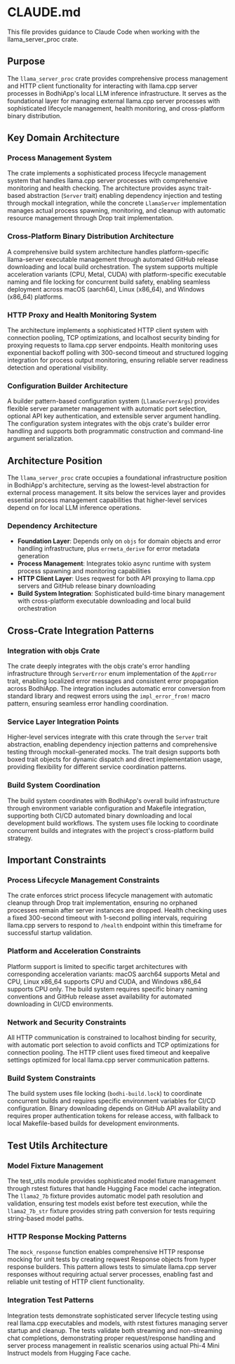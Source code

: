 # CLAUDE.md

This file provides guidance to Claude Code when working with the llama_server_proc crate.

## Purpose

The `llama_server_proc` crate provides comprehensive process management and HTTP client functionality for interacting with llama.cpp server processes in BodhiApp's local LLM inference infrastructure. It serves as the foundational layer for managing external llama.cpp server processes with sophisticated lifecycle management, health monitoring, and cross-platform binary distribution.

## Key Domain Architecture

### Process Management System

The crate implements a sophisticated process lifecycle management system that handles llama.cpp server processes with comprehensive monitoring and health checking. The architecture provides async trait-based abstraction (`Server` trait) enabling dependency injection and testing through mockall integration, while the concrete `LlamaServer` implementation manages actual process spawning, monitoring, and cleanup with automatic resource management through Drop trait implementation.

### Cross-Platform Binary Distribution Architecture

A comprehensive build system architecture handles platform-specific llama-server executable management through automated GitHub release downloading and local build orchestration. The system supports multiple acceleration variants (CPU, Metal, CUDA) with platform-specific executable naming and file locking for concurrent build safety, enabling seamless deployment across macOS (aarch64), Linux (x86_64), and Windows (x86_64) platforms.

### HTTP Proxy and Health Monitoring System

The architecture implements a sophisticated HTTP client system with connection pooling, TCP optimizations, and localhost security binding for proxying requests to llama.cpp server endpoints. Health monitoring uses exponential backoff polling with 300-second timeout and structured logging integration for process output monitoring, ensuring reliable server readiness detection and operational visibility.

### Configuration Builder Architecture

A builder pattern-based configuration system (`LlamaServerArgs`) provides flexible server parameter management with automatic port selection, optional API key authentication, and extensible server argument handling. The configuration system integrates with the objs crate's builder error handling and supports both programmatic construction and command-line argument serialization.

## Architecture Position

The `llama_server_proc` crate occupies a foundational infrastructure position in BodhiApp's architecture, serving as the lowest-level abstraction for external process management. It sits below the services layer and provides essential process management capabilities that higher-level services depend on for local LLM inference operations.

### Dependency Architecture

- **Foundation Layer**: Depends only on `objs` for domain objects and error handling infrastructure, plus `errmeta_derive` for error metadata generation
- **Process Management**: Integrates tokio async runtime with system process spawning and monitoring capabilities
- **HTTP Client Layer**: Uses reqwest for both API proxying to llama.cpp servers and GitHub release binary downloading
- **Build System Integration**: Sophisticated build-time binary management with cross-platform executable downloading and local build orchestration

## Cross-Crate Integration Patterns

### Integration with objs Crate

The crate deeply integrates with the objs crate's error handling infrastructure through `ServerError` enum implementation of the `AppError` trait, enabling localized error messages and consistent error propagation across BodhiApp. The integration includes automatic error conversion from standard library and reqwest errors using the `impl_error_from!` macro pattern, ensuring seamless error handling coordination.

### Service Layer Integration Points

Higher-level services integrate with this crate through the `Server` trait abstraction, enabling dependency injection patterns and comprehensive testing through mockall-generated mocks. The trait design supports both boxed trait objects for dynamic dispatch and direct implementation usage, providing flexibility for different service coordination patterns.

### Build System Coordination

The build system coordinates with BodhiApp's overall build infrastructure through environment variable configuration and Makefile integration, supporting both CI/CD automated binary downloading and local development build workflows. The system uses file locking to coordinate concurrent builds and integrates with the project's cross-platform build strategy.

## Important Constraints

### Process Lifecycle Management Constraints

The crate enforces strict process lifecycle management with automatic cleanup through Drop trait implementation, ensuring no orphaned processes remain after server instances are dropped. Health checking uses a fixed 300-second timeout with 1-second polling intervals, requiring llama.cpp servers to respond to `/health` endpoint within this timeframe for successful startup validation.

### Platform and Acceleration Constraints

Platform support is limited to specific target architectures with corresponding acceleration variants: macOS aarch64 supports Metal and CPU, Linux x86_64 supports CPU and CUDA, and Windows x86_64 supports CPU only. The build system requires specific binary naming conventions and GitHub release asset availability for automated downloading in CI/CD environments.

### Network and Security Constraints

All HTTP communication is constrained to localhost binding for security, with automatic port selection to avoid conflicts and TCP optimizations for connection pooling. The HTTP client uses fixed timeout and keepalive settings optimized for local llama.cpp server communication patterns.

### Build System Constraints

The build system uses file locking (`bodhi-build.lock`) to coordinate concurrent builds and requires specific environment variables for CI/CD configuration. Binary downloading depends on GitHub API availability and requires proper authentication tokens for release access, with fallback to local Makefile-based builds for development environments.

## Test Utils Architecture

### Model Fixture Management

The test_utils module provides sophisticated model fixture management through rstest fixtures that handle Hugging Face model cache integration. The `llama2_7b` fixture provides automatic model path resolution and validation, ensuring test models exist before test execution, while the `llama2_7b_str` fixture provides string path conversion for tests requiring string-based model paths.

### HTTP Response Mocking Patterns

The `mock_response` function enables comprehensive HTTP response mocking for unit tests by creating reqwest Response objects from hyper response builders. This pattern allows tests to simulate llama.cpp server responses without requiring actual server processes, enabling fast and reliable unit testing of HTTP client functionality.

### Integration Test Patterns

Integration tests demonstrate sophisticated server lifecycle testing using real llama.cpp executables and models, with rstest fixtures managing server startup and cleanup. The tests validate both streaming and non-streaming chat completions, demonstrating proper request/response handling and server process management in realistic scenarios using actual Phi-4 Mini Instruct models from Hugging Face cache.
